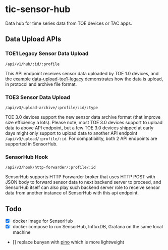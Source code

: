 # tic-sensor-hub

Data hub for time series data from TOE devices or TAC apps.


## Data Upload APIs

### TOE1 Legacy Sensor Data Upload

`/api/v1/hub/:id/:profile`

This API endpoint receives sensor data uploaded by TOE 1.0 devices, and the example [data-upload-toe1-legacy](examples/data-upload-toe1-legacy) demonstrates how the data is upload, in protocol and archive file format.


### TOE3 Sensor Data Upload

`/api/v3/upload-archive/:profile/:id/:type`

TOE 3.0 devices support the new sensor data archive format (that improve size efficiency a lots). Please note, most TOE 3.0 devices support to upload data to above API endpoint, but a few TOE 3.0 devices shipped at early days might only support to upload data to another API endpoint `/api/v3/upload/:profile/:id`. For compatibility, both 2 API endpoints are supported in SensorHub.


### SensorHub Hook

`/api/v3/hook/http-forwarder/:profile/:id`

SensorHub supports HTTP Forwarder broker that uses HTTP POST with JSON body to forward sensor data to next backend server to proceed, and SensorHub itself can also play such backend server role to receive sensor data from another instance of SensorHub with this api endpoint.



## Todo

- [x] docker image for SensorHub
- [x] docker compose to run SensorHub, InfluxDB, Grafana on the same local machine
- [] replace bunyan with [pino](https://getpino.io/#/) which is more lightweight
